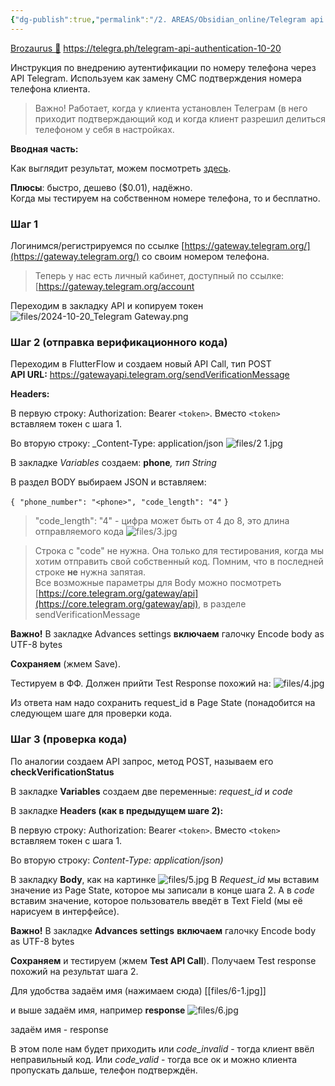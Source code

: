 ```yaml
---
{"dg-publish":true,"permalink":"/2. AREAS/Obsidian_online/Telegram api authentication/","created":"2024-10-22T13:24:29.128-03:00","updated":"2024-10-22T13:36:42.123-03:00"}
---
```



[Brozaurus 🦕](https://t.me/Brozaurus)
https://telegra.ph/telegram-api-authentication-10-20

Инструкция по внедрению аутентификации по номеру телефона через API Telegram. Используем как замену СМС подтверждения номера телефона клиента.

> Важно! Работает, когда у клиента установлен Телеграм (в него приходит подтверждающий код и когда клиент разрешил делиться телефоном у себя в настройках.

**Вводная часть:**

Как выглядит результат, можем посмотреть [здесь](https://core.telegram.org/gateway).

**Плюсы**: быстро, дешево ($0.01), надёжно.  
Когда мы тестируем на собственном номере телефона, то и бесплатно.

### Шаг 1
Логинимся/регистрируемся по ссылке [https://gateway.telegram.org/](https://gateway.telegram.org/) со своим номером телефона.

> Теперь у нас есть личный кабинет, доступный по ссылке: [https://gateway.telegram.org/account


Переходим в закладку API и копируем токен
![files/2024-10-20_Telegram Gateway.png](/img/user/2.%20AREAS/Obsidian_online/files/2024-10-20_Telegram%20Gateway.png)

### Шаг 2 (отправка верификационного кода)

Переходим в FlutterFlow и создаем новый API Call, тип POST  
**API URL:** https://gatewayapi.telegram.org/sendVerificationMessage  

**Headers:**

В первую строку: Authorization: Bearer `<token>`. Вместо `<token>` вставляем токен с шага 1.

Во вторую строку: _Content-Type: application/json
![files/2 1.jpg](/img/user/2.%20AREAS/Obsidian_online/files/2%201.jpg)

В закладке _Variables_ создаем: **phone**_, тип String_

В раздел BODY выбираем JSON и вставляем:

`{`
 `"phone_number": "<phone>",`
 `"code_length": "4"`
`}`

> "code_length": "4" - цифра может быть от 4 до 8, это длина отправляемого кода
![files/3.jpg](/img/user/2.%20AREAS/Obsidian_online/files/3.jpg)

> Строка c "code" не нужна. Она только для тестирования, когда мы хотим отправить свой собственный код. Помним, что в последней строке **не** нужна запятая.  
> Все возможные параметры для Body можно посмотреть [https://core.telegram.org/gateway/api](https://core.telegram.org/gateway/api), в разделе sendVerificationMessage

**Важно!** В закладке Advances settings **включаем** галочку Encode body as UTF-8 bytes

**Сохраняем** (жмем Save).

Тестируем в ФФ. Должен прийти Test Response похожий на:
![files/4.jpg](/img/user/2.%20AREAS/Obsidian_online/files/4.jpg)

Из ответа нам надо сохранить request_id в Page State (понадобится на следующем шаге для проверки кода.

### Шаг 3 (проверка кода)
По аналогии создаем API запрос, метод POST, называем его **checkVerificationStatus**

В закладке **Variables** создаем две переменные: _request_id_ и _code_

В закладке **Headers (**как в предыдущем шаге 2)**:**

В первую строку: Authorization: Bearer `<token>`. Вместо `<token>` вставляем токен с шага 1.

Во вторую строку: _Content-Type: application/json)_

В закладку **Body**, как на картинке
![files/5.jpg](/img/user/2.%20AREAS/Obsidian_online/files/5.jpg)
В _Request_id_ мы вставим значение из Page State, которое мы записали в конце шага 2. А в _code_ вставим значение, которое пользователь введёт в Text Field (мы её нарисуем в интерфейсе).

**Важно!** В закладке **Advances settings** **включаем** галочку Encode body as UTF-8 bytes

**Сохраняем** и тестируем (жмем **Test API Call**). Получаем Test response похожий на результат шага 2.

Для удобства задаём имя (нажимаем сюда)
[[files/6-1.jpg]]

и выше задаём имя, например **response**
![files/6.jpg](/img/user/2.%20AREAS/Obsidian_online/files/6.jpg)

задаём имя - response

В этом поле нам будет приходить или _code_invalid_ - тогда клиент ввёл неправильный код. Или _code_valid_ - тогда все ок и можно клиента пропускать дальше, телефон подтверждён.

